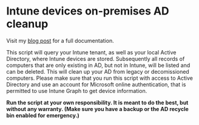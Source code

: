 # Intune devices on-premises AD cleanup

Visit my [blog post](https://oceanleaf.ch/intune-devices-on-premises-ad-cleanup/) for a full documentation.

This script will query your Intune tenant, as well as your local Active Directory, where Intune devices are stored. Subsequently all records of computers that are only existing in AD, but not in Intune, will be listed and can be deleted. This will clean up your AD from legacy or decomissioned computers. Please make sure that you run this script with access to Active Directory and use an account for Microsoft online authentication, that is permitted to use Intune Graph to get device information.

**Run the script at your own responsibility. It is meant to do the best, but without any warranty. (Make sure you have a backup or the AD recycle bin enabled for emergency.)**

